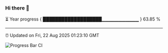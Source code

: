 ### Hi there 👋

⏳ Year progress { ███████████████████▁▁▁▁▁▁▁▁▁▁▁ } 63.85 %

---

⏰ Updated on Fri, 22 Aug 2025 01:23:10 GMT

![Progress Bar CI](https://github.com/JuvenileQ/Progress-Bar-CI/workflows/main/badge.svg)
